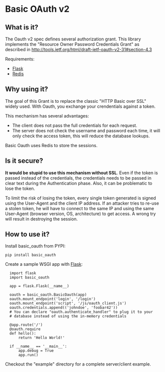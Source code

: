 Basic OAuth v2
==============

What is it?
-----------

The Oauth v2 spec defines several authorization grant. This library implements
the "Resource Owner Password Credentials Grant" as described in
<http://tools.ietf.org/html/draft-ietf-oauth-v2-31#section-4.3>

Requirements:

* [Flask](http://flask.pocoo.org/)
* [Redis](http://redis.io/)

Why using it?
-------------

The goal of this Grant is to replace the classic "HTTP Basic over SSL" widely
used. With Oauth, you exchange your crendentials against a token.

This mechanism has several advantages:

* The client does not pass the full credentials for each request.
* The server does not check the username and password each time, it will 
  only check the access token, this will reduce the database lookups.

Basic Oauth uses Redis to store the sessions.

Is it secure?
-------------

__It would be stupid to use this mechanism without SSL__. Even if the token is
passed instead of the credentials, the credentials needs to be passed in clear
text during the Authentication phase. Also, it can be problematic to lose the
token.

To limit the risk of losing the token, every single token generated is signed
using the User-Agent and the client IP address. If an attacker tries to re-use
a stolen token, he will have to connect to the same IP and using the same
User-Agent (browser version, OS, architecture) to get access. A wrong try will
result in destroying the session.

How to use it?
--------------

Install basic_oauth from PYPI:

    pip install basic_oauth

Create a sample WSGI app with [Flask](http://flask.pocoo.org/):

      import flask
      import basic_oauth
      
      app = flask.Flask(__name__)
      
      oauth = basic_oauth.BasicOauth(app)
      oauth.mount_endpoint('login', '/login')
      oauth.mount_endpoint('script', '/js/oauth_client.js')
      oauth.credentials.append(('johndoe', 'foobar42'))
      # You can declare "oauth.authenticate_handler" to plug it to your
      # database instead of using the in-memory credentials
      
      @app.route('/')
      @oauth.require
      def hello():
          return 'Hello World!'
      
      if __name__ == '__main__':
          app.debug = True
          app.run()
          
Checkout the "example" directory for a complete server/client example.
